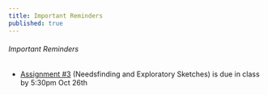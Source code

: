 ```yaml
---
title: Important Reminders
published: true
---
```

###### Important Reminders  
* [Assignment #3](https://canvas.sfu.ca/courses/22099/assignments/112758) (Needsfinding and Exploratory Sketches) is due in class by 5:30pm Oct 26th<br>
